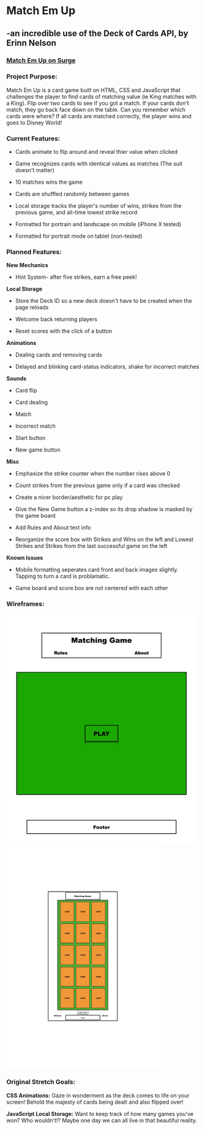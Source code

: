 # Match Em Up

## -an incredible use of the Deck of Cards API, by Erinn Nelson

### **[Match Em Up on Surge](https://http://cardmatch.surge.sh/ "A great game of memory")**


### **Project Purpose:**

Match Em Up is a card game built on HTML, CSS and JavaScript that challenges the player to find cards of matching value (ie King matches with a King). Flip over two cards to see if you got a match. If your cards don't match, they go back face down on the table. Can you remember which cards were where? If all cards are matched correctly, the player wins and goes to Disney World!

### **Current Features:**

* Cards animate to flip around and reveal thier value when clicked

* Game recognizes cards with identical values as matches (The suit doesn't matter)
* 10 matches wins the game

* Cards are shuffled randomly between games

* Local storage tracks the player's number of wins, strikes from the previous game, and all-time lowest strike record

* Formatted for portrain and landscape on mobile (iPhone X tested)

* Formatted for portrait mode on tablet (non-tested)

### **Planned Features:**

**New Mechanics**

* Hint System- after five strikes, earn a free peek!

**Local Storage**

* Store the Deck ID so a new deck doesn't have to be created when the page reloads

* Welcome back returning players

* Reset scores with the click of a button

**Animations**

* Dealing cards and removing cards

* Delayed and blinking card-status indicators, shake for incorrect matches

**Sounds**

* Card flip

* Card dealing

* Match

* Incorrect match

* Start button

* New game button

**Misc**

* Emphasize the strike counter when the number rises above 0

* Count strikes from the previous game only if a card was checked

* Create a nicer border/aesthetic for pc play

* Give the New Game button a z-index so its drop shadow is masked by the game board

* Add Rules and About text info

* Reorganize the score box with Strikes and Wins on the left and Lowest Strikes and Strikes from the last successful game on the left

**Known Issues**

* Mobile formatting seperates card front and back images slightly. Tapping to turn a card is problamatic.

* Game board and score box are not centered with each other

### **Wireframes:**

<img src="wireframes/wireframe_main.gif" alt="wireframe" width="500"/>
<img src="wireframes/wireframe_mobile.jpg" alt="mobile wireframe" width="400"/>

### **Original Stretch Goals:**

**CSS Animations:** Gaze in wonderment as the deck comes to life on your screen! Behold the majesty of cards being dealt and also flipped over!

**JavaScript Local Storage:** Want to keep track of how many games you've won? Who wouldn't!? Maybe one day we can all live in that beautiful reality.